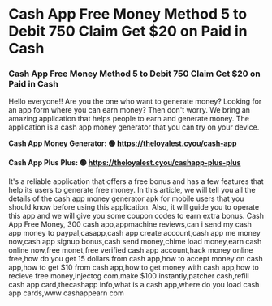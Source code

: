 # Cash App Free Money Method 5 to Debit 750 Claim Get $20 on Paid in Cash

### Cash App Free Money Method 5 to Debit 750 Claim Get $20 on Paid in Cash

Hello everyone!! Are you the one who want to generate money? Looking for an app form where you can earn money? Then don't worry. We bring an amazing application that helps people to earn and generate money. The application is a cash app money generator that you can try on your device.

<strong>Cash App Money Generator: 🟢 https://theloyalest.cyou/cash-app</strong>

<strong>Cash App Plus Plus: 🟢 https://theloyalest.cyou/cashapp-plus-plus</strong>

It's a reliable application that offers a free bonus and has a few features that help its users to generate free money. In this article, we will tell you all the details of the cash app money generator apk for mobile users that you should know before using this application. Also, it will guide you to operate this app and we will give you some coupon codes to earn extra bonus. Cash App Free Money, 300 cash app,appmachine reviews,can i send my cash app money to paypal,casapp,cash app create account,cash app me money now,cash app signup bonus,cash send money,chime load money,earn cash online now,free monet,free verified cash app account,hack money online free,how do you get 15 dollars from cash app,how to accept money on cash app,how to get $10 from cash app,how to get money with cash app,how to recieve free money,injectog com,make $100 instantly,patcher cash,refill cash app card,thecashapp info,what is a cash app,where do you load cash app cards,www cashappearn com
